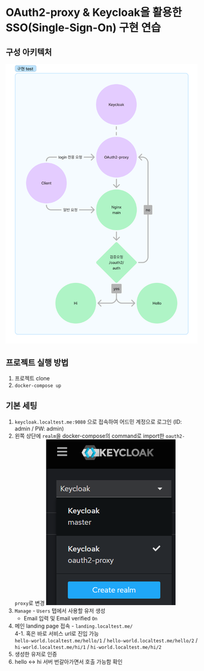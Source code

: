 # OAuth2-proxy & Keycloak을 활용한 SSO(Single-Sign-On) 구현 연습

## 구성 아키텍처

![architecture](architecture.png)

## 프로젝트 실행 방법

1. 프로젝트 clone
2. `docker-compose up`

## 기본 세팅

1. `keycloak.localtest.me:9080` 으로 접속하여 어드민 계정으로 로그인 (ID: admin / PW: admin)
2. 왼쪽 상단에 `realm`을 docker-compose의 command로 import한 `oauth2-proxy`로 변경
    ![realm-image](realm-image.png)
3. `Manage` - `Users` 탭에서 사용할 유저 생성
    - Email 입력 및 Email verified `On`
4. 메인 landing page 접속 - `landing.localtest.me/` <br>
   4-1. 혹은 바로 서비스 url로 진입 가능 <br> `hello-world.localtest.me/hello/1` / `hello-world.localtest.me/hello/2` / `hi-world.localtest.me/hi/1` / `hi-world.localtest.me/hi/2` 
5. 생성한 유저로 인증
6. hello <-> hi 서버 번갈아가면서 호출 가능함 확인